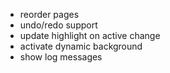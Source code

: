 * reorder pages
* undo/redo support
* update highlight on active change
* activate dynamic background
* show log messages


